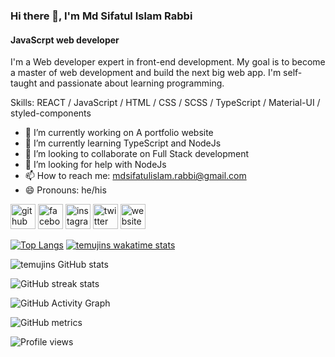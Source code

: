 ### Hi there 👋, I'm Md Sifatul Islam Rabbi
#### JavaScrpt web developer
I'm a Web developer expert in front-end development. My goal is to become a master of web development and build the next big web app. I'm self-taught and passionate about learning programming.

Skills: REACT / JavaScript / HTML / CSS / SCSS / TypeScript / Material-UI / styled-components

- 🔭 I’m currently working on A portfolio website 
- 🌱 I’m currently learning TypeScript and NodeJs 
- 👯 I’m looking to collaborate on Full Stack development 
- 🤔 I’m looking for help with NodeJs 
- 📫 How to reach me: mdsifatulislam.rabbi@gmail.com 
- 😄 Pronouns: he/his 


[<img src='https://cdn.jsdelivr.net/npm/simple-icons@3.0.1/icons/github.svg' alt='github' height='40'>](https://github.com/temujins)  [<img src='https://cdn.jsdelivr.net/npm/simple-icons@3.0.1/icons/facebook.svg' alt='facebook' height='40'>](https://www.facebook.com/ttemujinRabbi)  [<img src='https://cdn.jsdelivr.net/npm/simple-icons@3.0.1/icons/instagram.svg' alt='instagram' height='40'>](https://www.instagram.com/ttemujinrabbi/)  [<img src='https://cdn.jsdelivr.net/npm/simple-icons@3.0.1/icons/twitter.svg' alt='twitter' height='40'>](https://twitter.com/sifatul_rabbi)  [<img src='https://cdn.jsdelivr.net/npm/simple-icons@3.0.1/icons/icloud.svg' alt='website' height='40'>](sifatulislamrabbi.web.app/)  

[![Top Langs](https://github-readme-stats.vercel.app/api/top-langs/?username=temujins&show_icons=true&theme=onedark)](https://github.com/anuraghazra/github-readme-stats)
[![temujins wakatime stats](https://github-readme-stats.vercel.app/api/wakatime?username=temujins&theme=onedark)](https://github.com/anuraghazra/github-readme-stats)

![temujins GitHub stats](https://github-readme-stats.vercel.app/api?username=temujins&theme=onedark)

![GitHub streak stats](https://github-readme-streak-stats.herokuapp.com/?user=temujins&theme=onedark)

![GitHub Activity Graph](https://activity-graph.herokuapp.com/graph?username=temujins&theme=onedark)

![GitHub metrics](https://metrics.lecoq.io/temujins)

![Profile views](https://gpvc.arturio.dev/temujins)  

